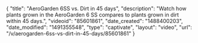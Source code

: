 {
    "title": "AeroGarden 6SS vs. Dirt in 45 days",
    "description": "Watch how plants grown in the AeroGarden 6 SS compares to plants grown in dirt within 45 days.",
    "videoid": "85601861",
    "date_created": "1488400203",
    "date_modified": "1491355548",
    "type": "captivate",
    "layout": "video",
    "url": "\/v\/aerogarden-6ss-vs-dirt-in-45-days\/85601861"
}